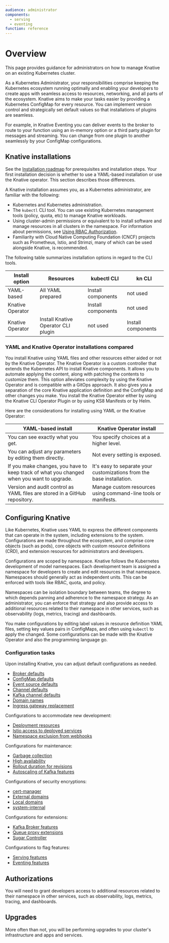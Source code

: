 ```yaml
---
audience: administrator
components:
  - serving
  - eventing
function: reference
---
```

# Overview

This page provides guidance for administrators on how to manage Knative on an existing Kubernetes cluster.

As a Kubernetes Administrator, your responsibilities comprise keeping the Kubernetes ecosystem running optimally and enabling your developers to create apps with seamless access to resources, networking, and all parts of the ecosystem. Knative aims to make your tasks easier by providing a Kubernetes ConfigMap for every resource. You can implement version control and strategically set default values so that installations of plugins are seamless.

For example, in Knative Eventing you can deliver events to the broker to route to your function using an in-memory option or a third party plugin for messages and streaming. You can change from one plugin to another seamlessly by your ConfigMap configurations.

## Knative installations

See the [Installation roadmap](../install/README.md#installation-roadmap) for prerequisites and installation steps. Your first installation decision is whether to use a YAML-based installation or use the Knative operator. This section describes those differences.

A Knative installation assumes you, as a Kubernetes administrator, are familiar with the following:

- Kubernetes and Kubernetes administration.
- The `kubectl` CLI tool. You can use existing Kubernetes management tools (policy, quota, etc) to manage Knative workloads.
- Using cluster-admin permissions or equivalent to to install software and manage resources in all clusters in the namespace. For information about permissions, see [Using RBAC Authorization](https://kubernetes.io/docs/reference/access-authn-authz/rbac/AC).
- Familiarity with Cloud Native Computing Foundation (CNCF) projects such as Prometheus, Istio, and Strimzi, many of which can be used alongside Knative, is recommended.

The following table summarizes installation options in regard to the CLI tools.

| Install option | Resources | kubectl CLI | kn CLI |
| --- | --- | --- | --- |
| YAML-based | All YAML prepared | Install components | not used |
| Knative Operator |  |Install components | not used |
| Knative Operator | Install Knative Operator CLI plugin | not used | Install components |

### YAML and Knative Operator installations compared

You install Knative using YAML files and other resources either aided or not by the Knative Operator. The Knative Operator is a custom controller that extends the Kubernetes API to install Knative components. It allows you to automate applying the content, along with patching the contents to customize them. This option alleviates complexity by using the Knative Operator and is compatible with a GitOps approach. It also gives you a separation of the core Knative application definition and the ConfigMap and other changes you make. You install the Knative Operator either by using the Knative CLI Operator Plugin or by using KS8 Manifests or by Helm.

Here are the considerations for installing using YAML or the Knative Operator:

| YAML-based install | Knative Operator install|
| --- | --- |
| You can see exactly what you get. | You specify choices at a higher level. |
| You can adjust any parameters by editing them directly. | Not every setting is exposed. |
| If you make changes, you have to keep track of what you changed when you want to upgrade. | It's easy to separate your customizations from the base installation. |
| Version and audit control as YAML files are stored in a GitHub repository.| Manage custom resources using command-line tools or manifests. |

## Configuring Knative

Like Kubernetes, Knative uses YAML to express the different components that can operate in the system, including extensions to the system. Configurations are made throughout the ecosystem, and comprise core objects (such as pods), core objects with custom resource definitions (CRD), and extension resources for administrators and developers.

Configurations are scoped by namespace. Knative follows the Kubernetes development of model namespaces. Each development team is assigned a namespace for developers to create and edit resources in that namespace. Namespaces should generally act as independent units. This can be enforced with tools like RBAC, quota, and policy.

Namespaces can be isolation boundary between teams, the degree to which depends panning and adherence to the namespace strategy. As an administrator, you can enforce that strategy and also provide access to additional resources related to their namespace in other services, such as observability (logs, metrics, tracing) and dashboards.

You make configurations by editing label values in resource definition YAML files, setting key values pairs in ConfigMaps, and often using `kubectl` to apply the changed. Some configurations can be made with the Knative Operator and also the programming language go.

### Configuration tasks

Upon installing Knative, you can adjust default configurations as needed.

- [Broker defaults](../eventing/configuration/broker-configuration.md)
- [ConfigMap defaults](../serving/configuration/config-defaults.md)
- [Event source defaults](../eventing/configuration/sources-configuration.md)
- [Channel defaults](../eventing/configuration/channel-configuration.md)
- [Kafka channel defaults](../eventing/configuration/kafka-channel-configuration.md)
- [Domain names](../serving/using-a-custom-domain.md)
- [Ingress gateway replacement](../serving/setting-up-custom-ingress-gateway.md)

Configurations to accommodate new development:

- [Deployment resources](../serving/configuration/deployment.md)
- [Istio access to deployed services](../serving/istio-authorization.md)
- [Namespace exclusion from webhooks](../serving/istio-authorization.md)

Configurations for maintenance:

- [Garbage collection](../serving/revisions/revision-admin-config-options.md)
- [High availability](../serving/config-ha.md)
- [Rollout duration for revisions](../serving/configuration/rolling-out-latest-revision-configmap.md)
- [Autoscaling of Kafka features](../eventing/configuration/keda-configuration.md)

Configurations of security encryptions:

- [cert-manager](../serving/encryption/configure-certmanager-integration.md)
- [External domains](../serving/encryption/external-domain-tls.md)
- [Local domains](../serving/encryption/cluster-local-domain-tls.md)
- [system-internal](../serving/encryption/system-internal-tls.md)

Configurations for extensions:

- [Kafka Broker features](../serving/encryption/system-internal-tls.md)
- [Queue proxy extensions](../serving/queue-extensions.md)
- [Sugar Controller](../eventing/configuration/sugar-configuration.md)

Configurations to flag features:

- [Serving features](../serving/configuration/feature-flags.md)
- [Eventing features](../eventing/features/README.md)

## Authorizations

You will need to grant developers access to additional resources related to their namespace in other services, such as observability, logs, metrics, tracing, and dashboards.

## Upgrades

More often than not, you will be performing upgrades to your cluster's infrastructure and apps and services.


